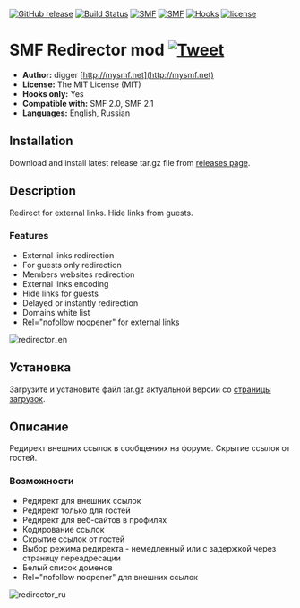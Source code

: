 [![GitHub release](https://img.shields.io/github/release/realdigger/SMF-Redirector.svg)](https://github.com/realdigger/SMF-Redirector/releases)
[![Build Status](https://travis-ci.org/realdigger/SMF-Redirector.svg?branch=master)](https://travis-ci.org/realdigger/SMF-Redirector)
[![SMF](https://img.shields.io/badge/SMF-2.0-blue.svg?style==flat)](https://simplemachines.org)
[![SMF](https://img.shields.io/badge/SMF-2.1-blue.svg?style==flat)](https://simplemachines.org)
[![Hooks](https://img.shields.io/badge/hooks%20only-✓-blue.svg?style==flat)]()
[![license](https://img.shields.io/github/license/realdigger/SMF-Redirector.svg)]()

# SMF Redirector mod [![Tweet](https://img.shields.io/twitter/url/http/shields.io.svg?style=social)](https://twitter.com/intent/tweet?text=SMF%20Redirector%20&url=https://github.com/realdigger/SMF-Redirector&hashtags=smf,redirector)
* **Author:** digger [http://mysmf.net](http://mysmf.net)
* **License:** The MIT License (MIT)
* **Hooks only:** Yes
* **Compatible with:** SMF 2.0, SMF 2.1
* **Languages:** English, Russian

## Installation
Download and install latest release tar.gz file from [releases page](https://github.com/realdigger/SMF-Redirector/releases).

## Description
Redirect for external links. Hide links from guests.

### Features
* External links redirection
* For guests only redirection
* Members websites redirection
* External links encoding
* Hide links for guests
* Delayed or instantly redirection
* Domains white list
* Rel="nofollow noopener" for external links
    
![redirector_en](https://user-images.githubusercontent.com/1187218/77807435-42bdc500-70a1-11ea-81e7-9f8e8c556590.png)

## Установка
   Загрузите и установите файл tar.gz актуальной версии со [страницы загрузок](https://github.com/realdigger/SMF-Redirector/releases).

## Описание
Редирект внешних ссылок в сообщениях на форуме. Скрытие ссылок от гостей.

### Возможности
* Редирект для внешних ссылок
* Редирект только для гостей
* Редирект для веб-сайтов в профилях
* Кодирование ссылок
* Скрытие ссылок от гостей
* Выбор режима редиректа - немедленный или с задержкой через страницу переадресации
* Белый список доменов
* Rel="nofollow noopener" для внешних ссылок

![redirector_ru](https://user-images.githubusercontent.com/1187218/77807438-43565b80-70a1-11ea-890b-8bb479be4cb2.png)
